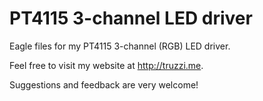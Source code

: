 PT4115 3-channel LED driver
===========================

Eagle files for my PT4115 3-channel (RGB) LED driver.

Feel free to visit my website at http://truzzi.me.

Suggestions and feedback are very welcome!